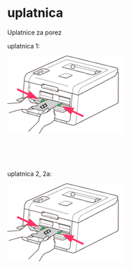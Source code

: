 # uplatnica
Uplatnice za porez





uplatnica 1:

![](uplatnica1.png)

<br />
<br />
<br />

uplatnica 2, 2a:

![](uplatnica2.png)
